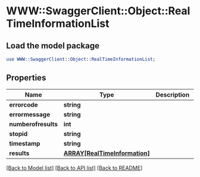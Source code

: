 # WWW::SwaggerClient::Object::RealTimeInformationList

## Load the model package
```perl
use WWW::SwaggerClient::Object::RealTimeInformationList;
```

## Properties
Name | Type | Description | Notes
------------ | ------------- | ------------- | -------------
**errorcode** | **string** |  | [optional] 
**errormessage** | **string** |  | [optional] 
**numberofresults** | **int** |  | [optional] 
**stopid** | **string** |  | [optional] 
**timestamp** | **string** |  | [optional] 
**results** | [**ARRAY[RealTimeInformation]**](RealTimeInformation.md) |  | [optional] 

[[Back to Model list]](../README.md#documentation-for-models) [[Back to API list]](../README.md#documentation-for-api-endpoints) [[Back to README]](../README.md)


